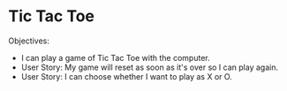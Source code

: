 # Tic Tac Toe

Objectives:

*   I can play a game of Tic Tac Toe with the computer.
*   User Story: My game will reset as soon as it's over so I can play again.
*   User Story: I can choose whether I want to play as X or O.